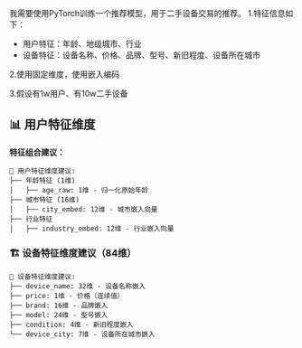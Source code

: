 我需要使用PyTorch训练一个推荐模型，用于二手设备交易的推荐。
1.特征信息如下：
   - 用户特征：年龄、地级城市、行业
   - 设备特征：设备名称、价格、品牌、型号、新旧程度、设备所在城市

2.使用固定维度，使用嵌入编码

3.假设有1w用户、有10w二手设备

## 📊 用户特征维度
**特征组合建议：**
```
👤 用户特征维度建议:
├── 年龄特征 (1维)
│   ├── age_raw: 1维 - 归一化原始年龄
├── 城市特征 (16维)  
│   ├── city_embed: 12维 - 城市嵌入向量
├── 行业特征
│   ├── industry_embed: 12维 - 行业嵌入向量
```

### 🏗️ 设备特征维度建议（84维）
```
🔧 设备特征维度建议:
├── device_name: 32维 - 设备名称嵌入
├── price: 1维 - 价格（连续值）
├── brand: 16维 - 品牌嵌入
├── model: 24维 - 型号嵌入
├── condition: 4维 - 新旧程度嵌入
└── device_city: 7维 - 设备所在城市嵌入
```